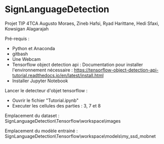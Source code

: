 # SignLanguageDetection

Projet TIP
4TCA
Augusto Moraes, Zineb Hafsi, Ryad Harittane, Hedi Sfaxi, Kowsigan Alagarajah

Pré-requis : 
- Python et Anaconda
- gitbash
- Une Webcam 
- Tensorflow object detection api : Documentation pour installer l'environnement nécessaire : https://tensorflow-object-detection-api-tutorial.readthedocs.io/en/latest/install.html
- Installer Jupyter Notebook



Lancer le detecteur d'objet tensorflow : 

- Ouvrir le fichier "Tutorial.ipynb"
- Executer les cellules des parties : 3, 7 et 8


Emplacement du dataset : SignLanguageDetection\Tensorflow\workspace\images

Emplacement du modèle entrainé : SignLanguageDetection\Tensorflow\workspace\models\my_ssd_mobnet
